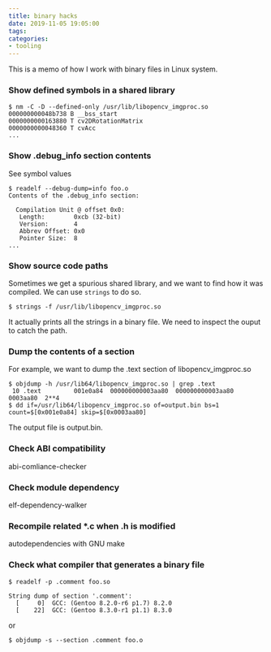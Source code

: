 ```yaml
---
title: binary hacks
date: 2019-11-05 19:05:00
tags:
categories:
- tooling
---
```


This is a memo of how I work with binary files in Linux system.

### Show defined symbols in a shared library

```
$ nm -C -D --defined-only /usr/lib/libopencv_imgproc.so
000000000048b738 B __bss_start
0000000000163880 T cv2DRotationMatrix
0000000000048360 T cvAcc
...
```

### Show .debug_info section contents

See symbol values

```
$ readelf --debug-dump=info foo.o
Contents of the .debug_info section:

  Compilation Unit @ offset 0x0:
   Length:        0xcb (32-bit)
   Version:       4
   Abbrev Offset: 0x0
   Pointer Size:  8
...
```

### Show source code paths

Sometimes we get a spurious shared library, and we want to find how it was compiled. We can use `strings` to do so.

```
$ strings -f /usr/lib/libopencv_imgproc.so
```

It actually prints all the strings in a binary file. We need to inspect the ouput to catch the path.

### Dump the contents of a section

For example, we want to dump the .text section of libopencv_imgproc.so

```
$ objdump -h /usr/lib64/libopencv_imgproc.so | grep .text
 10 .text         001e0a84  000000000003aa80  000000000003aa80  0003aa80  2**4
$ dd if=/usr/lib64/libopencv_imgproc.so of=output.bin bs=1 count=$[0x001e0a84] skip=$[0x0003aa80]
```
The output file is output.bin.


### Check ABI compatibility

abi-comliance-checker

### Check module dependency

elf-dependency-walker

### Recompile related *.c when .h is modified

autodependencies with GNU make

### Check what compiler that generates a binary file

```
$ readelf -p .comment foo.so

String dump of section '.comment':
  [     0]  GCC: (Gentoo 8.2.0-r6 p1.7) 8.2.0
  [    22]  GCC: (Gentoo 8.3.0-r1 p1.1) 8.3.0

```

or

```
$ objdump -s --section .comment foo.o
```
